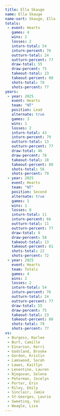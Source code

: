 ```yaml
---
title: Ella Skauge
name: Ella Skauge
name-sort: Skauge, Ella
totals:
 - event: Hearts
   games: 4
   wins: 2
   losses: 2
   inturn-total: 54
   inturn-percent: 76
   outturn-total: 24
   outturn-percent: 77
   draw-total: 55
   draw-percent: 75
   takeout-total: 23
   takeout-percent: 80
   shots-total: 78
   shots-percent: 77
years:
 - year: 2025
   event: Hearts
   team: "NT"
   position: Lead
   alternate: true
   games: 3
   wins: 1
   losses: 2
   inturn-total: 43
   inturn-percent: 79
   outturn-total: 13
   outturn-percent: 77
   draw-total: 46
   draw-percent: 78
   takeout-total: 10
   takeout-percent: 80
   shots-total: 56
   shots-percent: 79
 - year: 2025
   event: Hearts
   team: "NT"
   position: Second
   alternate: true
   games: 1
   wins: 1
   losses: 0
   inturn-total: 11
   inturn-percent: 66
   outturn-total: 11
   outturn-percent: 77
   draw-total: 9
   draw-percent: 58
   takeout-total: 13
   takeout-percent: 81
   shots-total: 22
   shots-percent: 72
 - year: 2025
   event: Hearts
   team: Totals
   games: 4
   wins: 2
   losses: 2
   inturn-total: 54
   inturn-percent: 76
   outturn-total: 24
   outturn-percent: 77
   draw-total: 55
   draw-percent: 75
   takeout-total: 23
   takeout-percent: 80
   shots-total: 78
   shots-percent: 77
vs:
 - Burgess, Karlee
 - Burt, Camille
 - Einarson, Kerri
 - Godsland, Brooke
 - Gordon, Kristin
 - Lamswood, Sarah
 - Lawes, Kaitlyn
 - Lenentine, Lauren
 - Njegovan, Selena
 - Peterman, Jocelyn
 - Porter, Erin
 - Riley, Emily
 - Sinclair, Jamie
 - St-Georges, Laurie
 - Sweeting, Val
 - Weagle, Lisa
---
```

